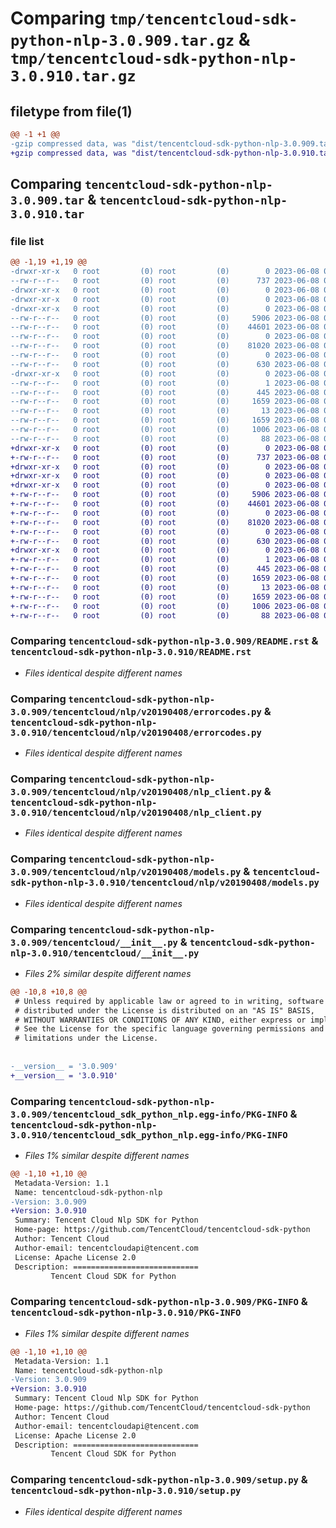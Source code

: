 # Comparing `tmp/tencentcloud-sdk-python-nlp-3.0.909.tar.gz` & `tmp/tencentcloud-sdk-python-nlp-3.0.910.tar.gz`

## filetype from file(1)

```diff
@@ -1 +1 @@
-gzip compressed data, was "dist/tencentcloud-sdk-python-nlp-3.0.909.tar", last modified: Thu Jun  8 00:29:55 2023, max compression
+gzip compressed data, was "dist/tencentcloud-sdk-python-nlp-3.0.910.tar", last modified: Thu Jun  8 09:16:14 2023, max compression
```

## Comparing `tencentcloud-sdk-python-nlp-3.0.909.tar` & `tencentcloud-sdk-python-nlp-3.0.910.tar`

### file list

```diff
@@ -1,19 +1,19 @@
-drwxr-xr-x   0 root         (0) root         (0)        0 2023-06-08 00:29:55.000000 tencentcloud-sdk-python-nlp-3.0.909/
--rw-r--r--   0 root         (0) root         (0)      737 2023-06-08 00:29:55.000000 tencentcloud-sdk-python-nlp-3.0.909/README.rst
-drwxr-xr-x   0 root         (0) root         (0)        0 2023-06-08 00:29:55.000000 tencentcloud-sdk-python-nlp-3.0.909/tencentcloud/
-drwxr-xr-x   0 root         (0) root         (0)        0 2023-06-08 00:29:55.000000 tencentcloud-sdk-python-nlp-3.0.909/tencentcloud/nlp/
-drwxr-xr-x   0 root         (0) root         (0)        0 2023-06-08 00:29:55.000000 tencentcloud-sdk-python-nlp-3.0.909/tencentcloud/nlp/v20190408/
--rw-r--r--   0 root         (0) root         (0)     5906 2023-06-08 00:29:55.000000 tencentcloud-sdk-python-nlp-3.0.909/tencentcloud/nlp/v20190408/errorcodes.py
--rw-r--r--   0 root         (0) root         (0)    44601 2023-06-08 00:29:55.000000 tencentcloud-sdk-python-nlp-3.0.909/tencentcloud/nlp/v20190408/nlp_client.py
--rw-r--r--   0 root         (0) root         (0)        0 2023-06-08 00:29:55.000000 tencentcloud-sdk-python-nlp-3.0.909/tencentcloud/nlp/v20190408/__init__.py
--rw-r--r--   0 root         (0) root         (0)    81020 2023-06-08 00:29:55.000000 tencentcloud-sdk-python-nlp-3.0.909/tencentcloud/nlp/v20190408/models.py
--rw-r--r--   0 root         (0) root         (0)        0 2023-06-08 00:29:55.000000 tencentcloud-sdk-python-nlp-3.0.909/tencentcloud/nlp/__init__.py
--rw-r--r--   0 root         (0) root         (0)      630 2023-06-08 00:29:55.000000 tencentcloud-sdk-python-nlp-3.0.909/tencentcloud/__init__.py
-drwxr-xr-x   0 root         (0) root         (0)        0 2023-06-08 00:29:55.000000 tencentcloud-sdk-python-nlp-3.0.909/tencentcloud_sdk_python_nlp.egg-info/
--rw-r--r--   0 root         (0) root         (0)        1 2023-06-08 00:29:55.000000 tencentcloud-sdk-python-nlp-3.0.909/tencentcloud_sdk_python_nlp.egg-info/dependency_links.txt
--rw-r--r--   0 root         (0) root         (0)      445 2023-06-08 00:29:55.000000 tencentcloud-sdk-python-nlp-3.0.909/tencentcloud_sdk_python_nlp.egg-info/SOURCES.txt
--rw-r--r--   0 root         (0) root         (0)     1659 2023-06-08 00:29:55.000000 tencentcloud-sdk-python-nlp-3.0.909/tencentcloud_sdk_python_nlp.egg-info/PKG-INFO
--rw-r--r--   0 root         (0) root         (0)       13 2023-06-08 00:29:55.000000 tencentcloud-sdk-python-nlp-3.0.909/tencentcloud_sdk_python_nlp.egg-info/top_level.txt
--rw-r--r--   0 root         (0) root         (0)     1659 2023-06-08 00:29:55.000000 tencentcloud-sdk-python-nlp-3.0.909/PKG-INFO
--rw-r--r--   0 root         (0) root         (0)     1006 2023-06-08 00:29:55.000000 tencentcloud-sdk-python-nlp-3.0.909/setup.py
--rw-r--r--   0 root         (0) root         (0)       88 2023-06-08 00:29:55.000000 tencentcloud-sdk-python-nlp-3.0.909/setup.cfg
+drwxr-xr-x   0 root         (0) root         (0)        0 2023-06-08 09:16:14.000000 tencentcloud-sdk-python-nlp-3.0.910/
+-rw-r--r--   0 root         (0) root         (0)      737 2023-06-08 09:16:14.000000 tencentcloud-sdk-python-nlp-3.0.910/README.rst
+drwxr-xr-x   0 root         (0) root         (0)        0 2023-06-08 09:16:14.000000 tencentcloud-sdk-python-nlp-3.0.910/tencentcloud/
+drwxr-xr-x   0 root         (0) root         (0)        0 2023-06-08 09:16:14.000000 tencentcloud-sdk-python-nlp-3.0.910/tencentcloud/nlp/
+drwxr-xr-x   0 root         (0) root         (0)        0 2023-06-08 09:16:14.000000 tencentcloud-sdk-python-nlp-3.0.910/tencentcloud/nlp/v20190408/
+-rw-r--r--   0 root         (0) root         (0)     5906 2023-06-08 09:16:14.000000 tencentcloud-sdk-python-nlp-3.0.910/tencentcloud/nlp/v20190408/errorcodes.py
+-rw-r--r--   0 root         (0) root         (0)    44601 2023-06-08 09:16:14.000000 tencentcloud-sdk-python-nlp-3.0.910/tencentcloud/nlp/v20190408/nlp_client.py
+-rw-r--r--   0 root         (0) root         (0)        0 2023-06-08 09:16:14.000000 tencentcloud-sdk-python-nlp-3.0.910/tencentcloud/nlp/v20190408/__init__.py
+-rw-r--r--   0 root         (0) root         (0)    81020 2023-06-08 09:16:14.000000 tencentcloud-sdk-python-nlp-3.0.910/tencentcloud/nlp/v20190408/models.py
+-rw-r--r--   0 root         (0) root         (0)        0 2023-06-08 09:16:14.000000 tencentcloud-sdk-python-nlp-3.0.910/tencentcloud/nlp/__init__.py
+-rw-r--r--   0 root         (0) root         (0)      630 2023-06-08 09:16:14.000000 tencentcloud-sdk-python-nlp-3.0.910/tencentcloud/__init__.py
+drwxr-xr-x   0 root         (0) root         (0)        0 2023-06-08 09:16:14.000000 tencentcloud-sdk-python-nlp-3.0.910/tencentcloud_sdk_python_nlp.egg-info/
+-rw-r--r--   0 root         (0) root         (0)        1 2023-06-08 09:16:14.000000 tencentcloud-sdk-python-nlp-3.0.910/tencentcloud_sdk_python_nlp.egg-info/dependency_links.txt
+-rw-r--r--   0 root         (0) root         (0)      445 2023-06-08 09:16:14.000000 tencentcloud-sdk-python-nlp-3.0.910/tencentcloud_sdk_python_nlp.egg-info/SOURCES.txt
+-rw-r--r--   0 root         (0) root         (0)     1659 2023-06-08 09:16:14.000000 tencentcloud-sdk-python-nlp-3.0.910/tencentcloud_sdk_python_nlp.egg-info/PKG-INFO
+-rw-r--r--   0 root         (0) root         (0)       13 2023-06-08 09:16:14.000000 tencentcloud-sdk-python-nlp-3.0.910/tencentcloud_sdk_python_nlp.egg-info/top_level.txt
+-rw-r--r--   0 root         (0) root         (0)     1659 2023-06-08 09:16:14.000000 tencentcloud-sdk-python-nlp-3.0.910/PKG-INFO
+-rw-r--r--   0 root         (0) root         (0)     1006 2023-06-08 09:16:14.000000 tencentcloud-sdk-python-nlp-3.0.910/setup.py
+-rw-r--r--   0 root         (0) root         (0)       88 2023-06-08 09:16:14.000000 tencentcloud-sdk-python-nlp-3.0.910/setup.cfg
```

### Comparing `tencentcloud-sdk-python-nlp-3.0.909/README.rst` & `tencentcloud-sdk-python-nlp-3.0.910/README.rst`

 * *Files identical despite different names*

### Comparing `tencentcloud-sdk-python-nlp-3.0.909/tencentcloud/nlp/v20190408/errorcodes.py` & `tencentcloud-sdk-python-nlp-3.0.910/tencentcloud/nlp/v20190408/errorcodes.py`

 * *Files identical despite different names*

### Comparing `tencentcloud-sdk-python-nlp-3.0.909/tencentcloud/nlp/v20190408/nlp_client.py` & `tencentcloud-sdk-python-nlp-3.0.910/tencentcloud/nlp/v20190408/nlp_client.py`

 * *Files identical despite different names*

### Comparing `tencentcloud-sdk-python-nlp-3.0.909/tencentcloud/nlp/v20190408/models.py` & `tencentcloud-sdk-python-nlp-3.0.910/tencentcloud/nlp/v20190408/models.py`

 * *Files identical despite different names*

### Comparing `tencentcloud-sdk-python-nlp-3.0.909/tencentcloud/__init__.py` & `tencentcloud-sdk-python-nlp-3.0.910/tencentcloud/__init__.py`

 * *Files 2% similar despite different names*

```diff
@@ -10,8 +10,8 @@
 # Unless required by applicable law or agreed to in writing, software
 # distributed under the License is distributed on an "AS IS" BASIS,
 # WITHOUT WARRANTIES OR CONDITIONS OF ANY KIND, either express or implied.
 # See the License for the specific language governing permissions and
 # limitations under the License.
 
 
-__version__ = '3.0.909'
+__version__ = '3.0.910'
```

### Comparing `tencentcloud-sdk-python-nlp-3.0.909/tencentcloud_sdk_python_nlp.egg-info/PKG-INFO` & `tencentcloud-sdk-python-nlp-3.0.910/tencentcloud_sdk_python_nlp.egg-info/PKG-INFO`

 * *Files 1% similar despite different names*

```diff
@@ -1,10 +1,10 @@
 Metadata-Version: 1.1
 Name: tencentcloud-sdk-python-nlp
-Version: 3.0.909
+Version: 3.0.910
 Summary: Tencent Cloud Nlp SDK for Python
 Home-page: https://github.com/TencentCloud/tencentcloud-sdk-python
 Author: Tencent Cloud
 Author-email: tencentcloudapi@tencent.com
 License: Apache License 2.0
 Description: ============================
         Tencent Cloud SDK for Python
```

### Comparing `tencentcloud-sdk-python-nlp-3.0.909/PKG-INFO` & `tencentcloud-sdk-python-nlp-3.0.910/PKG-INFO`

 * *Files 1% similar despite different names*

```diff
@@ -1,10 +1,10 @@
 Metadata-Version: 1.1
 Name: tencentcloud-sdk-python-nlp
-Version: 3.0.909
+Version: 3.0.910
 Summary: Tencent Cloud Nlp SDK for Python
 Home-page: https://github.com/TencentCloud/tencentcloud-sdk-python
 Author: Tencent Cloud
 Author-email: tencentcloudapi@tencent.com
 License: Apache License 2.0
 Description: ============================
         Tencent Cloud SDK for Python
```

### Comparing `tencentcloud-sdk-python-nlp-3.0.909/setup.py` & `tencentcloud-sdk-python-nlp-3.0.910/setup.py`

 * *Files identical despite different names*


